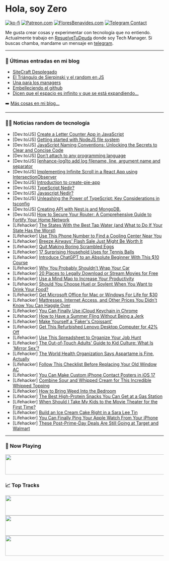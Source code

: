 # Hola, soy Zero

[![ko-fi](https://ko-fi.com/img/githubbutton_sm.svg)](https://ko-fi.com/J3J4N0LUK)
[![Patreon.com](https://img.shields.io/endpoint.svg?url=https%3A%2F%2Fshieldsio-patreon.vercel.app%2Fapi%3Fusername%3Dzerodragon%26type%3Dpatrons&style=for-the-badge)](https://patreon.com/zerodragon)
[![FloresBenavides.com](https://img.shields.io/website?down_message=oops&label=MiBlog&style=for-the-badge&up_message=online&url=https%3A%2F%2Ffloresbenavides.com)](https://floresbenavides.com)
[![Telegram Contact](https://img.shields.io/badge/escr%C3%ADbeme-ZeroDragon-%2326A5E4?style=for-the-badge&logo=telegram)](https://t.me/zerodragon)

Me gusta crear cosas y experimentar con tecnología que no entiendo.
Actualmente trabajo en [ResuelveTuDeuda](http://github.com/resuelve) donde soy Tech Manager.
Si buscas chamba, mandame un mensaje en [telegram](https://t.me/zerodragon).

---

### 📕 Últimas entradas en mi blog
<!-- BLOG-POST-LIST:START -->
- [SiteCraft Desplegado](https://floresbenavides.com/sitecraft-desplegado/)
- [El Triángulo de Sierpinski y el random en JS](https://floresbenavides.com/el-triangulo-de-sierpinski-y-el-random-en-js/)
- [Una para los managers](https://floresbenavides.com/una-para-los-managers/)
- [Embelleciendo el github](https://floresbenavides.com/embelleciendo-el-github/)
- [Dicen que el espacio es infinito y que se está expandiendo…](https://floresbenavides.com/dicen-que-el-espacio-es-infinito-y-que-se-esta-expandiendo/)
<!-- BLOG-POST-LIST:END -->

➡️ [Más cosas en mi blog...](https://floresbenavides.com)

---

### 👨‍💻 Noticias random de tecnología
<!-- TECH-POSTS:START -->
- [Dev.to/JS] [Create a Letter Counter App in JavaScript](https://dev.to/onlineittutstutorials/create-a-letter-counter-app-in-javascript-41nm)
- [Dev.to/JS] [Getting started with NodeJS file system](https://dev.to/mahmoudwedev/getting-started-with-nodejs-file-system-44m4)
- [Dev.to/JS] [JavaScript Naming Conventions: Unlocking the Secrets to Clear and Concise Code](https://dev.to/adii/javascript-naming-conventions-unlocking-the-secrets-to-clear-and-concise-code-23a9)
- [Dev.to/JS] [Don’t attach to any programming language](https://dev.to/ahmadswalih/dont-attach-to-any-programming-language-2cnm)
- [Dev.to/JS] [[enhance-log]to add log filename, line, argument name and separator](https://dev.to/baozouai/enhance-logto-add-log-filename-line-argument-name-and-separator-3d65)
- [Dev.to/JS] [Implementing Infinite Scroll in a React App using IntersectionObserver](https://dev.to/dmytrych/implementing-infinite-scroll-in-a-react-app-using-intersectionobserver-f6h)
- [Dev.to/JS] [Introduction to create-pie-app](https://dev.to/dongdongzhang/introduction-to-create-pie-app-4n48)
- [Dev.to/JS] [TypeScript Nedir?](https://dev.to/battincik/typescript-nedir-3ma)
- [Dev.to/JS] [Javascript Nedir?](https://dev.to/battincik/javascript-nedir-2b45)
- [Dev.to/JS] [Unleashing the Power of TypeScript: Key Considerations in tsconfig](https://dev.to/nodge/unleashing-the-power-of-typescript-key-considerations-in-tsconfig-41oo)
- [Dev.to/JS] [Creating API with Nest.js and MongoDB.](https://dev.to/rutvikjani/creating-api-with-nestjs-and-mongodb-28k1)
- [Dev.to/JS] [How to Secure Your Router: A Comprehensive Guide to Fortify Your Home Network](https://dev.to/mobilesecure23/how-to-secure-your-router-a-comprehensive-guide-to-fortify-your-home-network-3a5n)
- [Lifehacker] [The States With the Best Tap Water &lpar;and What to Do If Your State Has the Worst&rpar;](https://lifehacker.com/the-states-with-the-best-tap-water-and-what-to-do-if-y-1850641803)
- [Lifehacker] [Use This Phone Number to Find a Cooling Center Near You](https://lifehacker.com/use-this-phone-number-to-find-a-cooling-center-near-you-1850641814)
- [Lifehacker] [Breeze Airways&#39; Flash Sale Just Might Be Worth It](https://lifehacker.com/breeze-airways-flash-sale-just-might-be-worth-it-1850641826)
- [Lifehacker] [Quit Making Boring Scrambled Eggs](https://lifehacker.com/8-ways-to-make-better-scrambled-eggs-1846859812)
- [Lifehacker] [17 Surprising Household Uses for Tennis Balls](https://lifehacker.com/17-surprising-household-uses-for-tennis-balls-1850176713)
- [Lifehacker] [Introduce ChatGPT to an Absolute Beginner With This $10 Course](https://lifehacker.com/introduce-chatgpt-to-an-absolute-beginner-with-this-10-1850629775)
- [Lifehacker] [Why You Probably Shouldn’t Wrap Your Car](https://lifehacker.com/why-you-probably-shouldn-t-wrap-your-car-1850641373)
- [Lifehacker] [20 Places to Legally Download or Stream Movies for Free](https://lifehacker.com/top-10-places-to-download-or-stream-movies-for-free-le-1782772455)
- [Lifehacker] [Use a Mind Map to Increase Your Productivity](https://lifehacker.com/use-a-mind-map-to-increase-your-productivity-1850641534)
- [Lifehacker] [Should You Choose Huel or Soylent When You Want to Drink Your Food?](https://lifehacker.com/huel-versus-soylent-1850637488)
- [Lifehacker] [Get Microsoft Office for Mac or Windows For Life for $30](https://lifehacker.com/get-microsoft-office-for-mac-or-windows-for-life-for-3-1850629704)
- [Lifehacker] [Mattresses, Internet Access, and Other Prices You Didn&#39;t Know You Can Haggle Over](https://lifehacker.com/mattresses-internet-access-and-other-prices-you-didnt-1850631517)
- [Lifehacker] [You Can Finally Use iCloud Keychain in Chrome](https://lifehacker.com/you-can-finally-use-icloud-keychain-in-chrome-1850639711)
- [Lifehacker] [How to Have a Summer Fling Without Being a Jerk](https://lifehacker.com/how-to-have-a-summer-fling-without-being-an-asshole-1850638765)
- [Lifehacker] [Make Yourself a &#39;Faker&#39;s Croissant&#39;](https://lifehacker.com/make-yourself-a-fakers-croissant-1850641204)
- [Lifehacker] [Get This Refurbished Lenovo Desktop Computer for 42% Off](https://lifehacker.com/get-this-refurbished-lenovo-desktop-computer-for-42-of-1850629673)
- [Lifehacker] [Use This Spreadsheet to Organize Your Job Hunt](https://lifehacker.com/use-this-spreadsheet-to-organize-your-job-hunt-1850639441)
- [Lifehacker] [The Out-of-Touch Adults&#39; Guide to Kid Culture: What Is &#39;Mirror Sex&#39;?](https://lifehacker.com/the-out-of-touch-adults-guide-to-kid-culture-what-is-m-1850639468)
- [Lifehacker] [The World Health Organization Says Aspartame is Fine, Actually](https://lifehacker.com/the-world-health-organization-says-aspartame-is-fine-a-1850638183)
- [Lifehacker] [Follow This Checklist Before Replacing Your Old Window AC](https://lifehacker.com/follow-this-checklist-before-replacing-your-old-window-1850638397)
- [Lifehacker] [You Can Make Custom iPhone Contact Posters in iOS 17](https://lifehacker.com/you-can-make-custom-iphone-contact-posters-in-ios-17-1850639809)
- [Lifehacker] [Combine Sour and Whipped Cream for This Incredible Whipped Topping](https://lifehacker.com/combine-sour-and-whipped-cream-for-this-incredible-whip-1850638476)
- [Lifehacker] [How to Bring Weed Into the Bedroom](https://lifehacker.com/how-to-bring-weed-into-the-bedroom-1850565448)
- [Lifehacker] [The Best High-Protein Snacks You Can Get at a Gas Station](https://lifehacker.com/the-best-high-protein-snacks-you-can-get-at-a-gas-stati-1850626401)
- [Lifehacker] [When Should I Take My Kids to the Movie Theater for the First Time?](https://lifehacker.com/when-should-i-take-my-kids-to-the-movie-theater-for-the-1850627595)
- [Lifehacker] [Build an Ice Cream Cake Right in a Sara Lee Tin](https://lifehacker.com/build-an-ice-cream-cake-right-in-a-sara-lee-tin-1850637892)
- [Lifehacker] [You Can Finally Ping Your Apple Watch From Your iPhone](https://lifehacker.com/you-can-finally-ping-your-apple-watch-from-your-iphone-1850636856)
- [Lifehacker] [These Post-Prime-Day Deals Are Still Going at Target and Walmart](https://lifehacker.com/these-post-prime-day-deals-are-still-going-at-target-an-1850637603)<!-- TECH-POSTS:END -->

---

### 🎵 Now Playing
<a href="https://spotify-now-playing-dun.vercel.app/now-playing?open"><img src="https://spotify-now-playing-dun.vercel.app/now-playing" width="540" height="64"></a>

### 📈 Top Tracks
<a href="https://spotify-now-playing-dun.vercel.app/top-tracks?i=1&open"><img src="https://spotify-now-playing-dun.vercel.app/top-tracks?i=1" width="540" height="64"></a>
<a href="https://spotify-now-playing-dun.vercel.app/top-tracks?i=2&open"><img src="https://spotify-now-playing-dun.vercel.app/top-tracks?i=2" width="540" height="64"></a>
<a href="https://spotify-now-playing-dun.vercel.app/top-tracks?i=3&open"><img src="https://spotify-now-playing-dun.vercel.app/top-tracks?i=3" width="540" height="64"></a>
